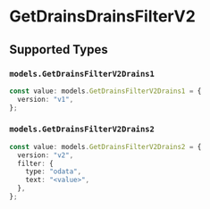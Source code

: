 # GetDrainsDrainsFilterV2


## Supported Types

### `models.GetDrainsFilterV2Drains1`

```typescript
const value: models.GetDrainsFilterV2Drains1 = {
  version: "v1",
};
```

### `models.GetDrainsFilterV2Drains2`

```typescript
const value: models.GetDrainsFilterV2Drains2 = {
  version: "v2",
  filter: {
    type: "odata",
    text: "<value>",
  },
};
```


